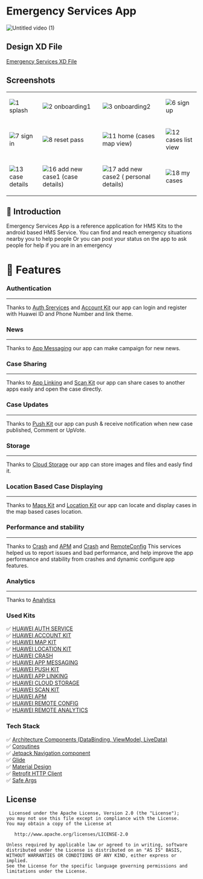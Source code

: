 # Emergency Services App

![Untitled video (1)](https://user-images.githubusercontent.com/33801510/202693151-e9c20239-2956-427b-ae7e-517202e66417.gif)

## Design XD File
[Emergency Services XD File](https://1drv.ms/u/s!Aixx5Z-bf6Qygf8_LcsC5yBwHVn0sw?e=1oXjhj)


## Screenshots

<table>
<tr>
<td>

![1 splash](https://user-images.githubusercontent.com/33801510/202693947-6665e367-3c64-4b76-88ff-728709d014d2.png)

<td>

![2 onboarding1](https://user-images.githubusercontent.com/33801510/202693953-2e497b54-acca-4867-89f4-8a944fb794d3.png)

<td>

![3 onboarding2](https://user-images.githubusercontent.com/33801510/202693934-1e37cc74-9d03-4508-bd99-d3162f1111da.png)

<td>

![6 sign up](https://user-images.githubusercontent.com/33801510/202694060-d51b5ed9-602a-45b7-8429-93e52c2d1337.png)

<tr>
<td>

![7 sign in](https://user-images.githubusercontent.com/33801510/202694062-1c6ba8b2-ba47-4206-8c55-b062a913ea6f.png)

<td>

![8 reset pass](https://user-images.githubusercontent.com/33801510/202694064-b1253cf8-8ed0-4c4e-b783-807e7b411761.png)

<td>

![11 home (cases map view)](https://user-images.githubusercontent.com/33801510/202694333-53537492-cf07-4526-ab58-8dc754558671.png)

<td>

![12 cases list view](https://user-images.githubusercontent.com/33801510/202694338-e660903b-b5a5-42b6-91c5-c4fd6249e620.png)


<tr>
<td>

![13 case details](https://user-images.githubusercontent.com/33801510/202694368-f2bfebb0-5b75-4f0b-a68c-3f9ab58de034.png)

<td>

![16 add new case1 (case details)](https://user-images.githubusercontent.com/33801510/202694385-1678458b-134f-440c-867a-739689e2804e.png)

<td>

![17 add new case2 ( personal details)](https://user-images.githubusercontent.com/33801510/202694391-89c82a7f-9b77-4726-b6ed-440b3e091bd4.png)

<td>

![18 my cases](https://user-images.githubusercontent.com/33801510/202694396-ac2ea7d4-e269-46e3-bcfd-c57fe71aaa47.png)

</table>

## 📔 Introduction

Emergency Services App is a reference application for HMS Kits to the android based HMS
Service. You can find and reach emergency situations nearby you to help people
Or you can post your status on the app to ask people for help if you are in an emergency


# 📱 Features

### Authentication
-----
Thanks to [Auth Srervices](https://developer.huawei.com/consumer/en/doc/development/AppGallery-connect-Guides/agc-auth-android-process-0000001324833521) and [Account Kit](https://developer.huawei.com/consumer/en/doc/development/HMSCore-Guides/introduction-0000001050048870)
our app can login and register with Huawei ID and Phone Number and link theme.


### News
-----
Thanks to [App Messaging](https://developer.huawei.com/consumer/en/doc/development/AppGallery-connect-Guides/agc-appmessage-getstarted-android-0000001072532718)
our app can make campaign for new news.


### Case Sharing
-----
Thanks to [App Linking](https://developer.huawei.com/consumer/en/doc/development/AppGallery-connect-Guides/agc-applinking-view-0000001370063721) and [Scan Kit](https://developer.huawei.com/consumer/en/doc/development/HMSCore-Guides/service-introduction-0000001050041994)
our app can share cases to another apps easly and open the case directly.


### Case Updates
-----
Thanks to [Push Kit](https://developer.huawei.com/consumer/en/doc/development/HMSCore-Guides/service-introduction-0000001050040060)
our app can push & receive notification when new case published, Comment or UpVote.


### Storage
-----
Thanks to [Cloud Storage](https://developer.huawei.com/consumer/en/doc/development/AppGallery-connect-Guides/agc-cloudstorage-introduction-0000001054847259)
our app can store images and files and easly find it.


### Location Based Case Displaying
-----
Thanks to [Maps Kit](https://developer.huawei.com/consumer/en/doc/development/HMSCore-Guides/android-sdk-introduction-0000001061991291) and [Location Kit](https://developer.huawei.com/consumer/en/doc/development/HMSCore-Guides/introduction-0000001050706106)
our app can locate and display cases in the map based cases location.


### Performance and stability
-----
Thanks to [Crash](https://developer.huawei.com/consumer/en/doc/development/AppGallery-connect-Guides/agc-crash-introduction-0000001055732708) and [APM](https://developer.huawei.com/consumer/en/doc/development/AppGallery-connect-Guides/agc-apm-introduction-0000001052247254) and [Crash](https://developer.huawei.com/consumer/en/doc/development/AppGallery-connect-Guides/agc-crash-introduction-0000001055732708) and [RemoteConfig](https://developer.huawei.com/consumer/en/doc/development/AppGallery-connect-Guides/agc-remoteconfig-introduction-0000001055149778)
This services helped us to report issues and bad performance, and help improve the app performance and stability from crashes and dynamic configure app features.


### Analytics
-----
Thanks to [Analytics](https://developer.huawei.com/consumer/en/hms/huawei-analyticskit/) 

### Used Kits

✅ [HUAWEI AUTH SERVICE](https://developer.huawei.com/consumer/en/agconnect/auth-service/) \
✅ [HUAWEI ACCOUNT KIT](https://developer.huawei.com/consumer/en/hms/huawei-accountkit/) \
✅ [HUAWEI MAP KIT](https://developer.huawei.com/consumer/en/hms/huawei-MapKit/) \
✅ [HUAWEI LOCATION KIT](https://developer.huawei.com/consumer/en/hms/huawei-locationkit/) \
✅ [HUAWEI CRASH](https://developer.huawei.com/consumer/en/agconnect/crash/) \
✅ [HUAWEI APP MESSAGING](https://developer.huawei.com/consumer/en/agconnect/app-messaging/) \
✅ [HUAWEI PUSH KIT](https://developer.huawei.com/consumer/en/hms/huawei-pushkit/) \
✅ [HUAWEI APP LINKING](https://developer.huawei.com/consumer/en/agconnect/App-linking/) \
✅ [HUAWEI CLOUD STORAGE](https://developer.huawei.com/consumer/en/agconnect/cloud-storage/) \
✅ [HUAWEI SCAN KIT](https://developer.huawei.com/consumer/en/hms/huawei-scankit/) \
✅ [HUAWEI APM](https://developer.huawei.com/consumer/en/agconnect/apm/) \
✅ [HUAWEI REMOTE CONFIG](https://developer.huawei.com/consumer/en/agconnect/remote-configuration/) \
✅ [HUAWEI REMOTE ANALYTICS](https://developer.huawei.com/consumer/en/hms/huawei-analyticskit/) 


### Tech Stack

✅ [Architecture Components (DataBinding, ViewModel, LiveData)](https://developer.android.com/topic/libraries/architecture/viewmodel)     \
✅ [Coroutines](https://developer.android.com/kotlin/coroutines)     \
✅ [Jetpack Navigation component](https://developer.android.com/guide/navigation)     \
✅ [Glide](https://github.com/bumptech/glide)     \
✅ [Material Design](https://material.io/develop/android)  \
✅ [Retrofit HTTP Client](https://square.github.io/retrofit/)  \
✅ [Safe Args](https://developer.android.com/guide/navigation/navigation-pass-data)


## License

     Licensed under the Apache License, Version 2.0 (the "License");
    you may not use this file except in compliance with the License.
    You may obtain a copy of the License at

       http://www.apache.org/licenses/LICENSE-2.0

    Unless required by applicable law or agreed to in writing, software
    distributed under the License is distributed on an "AS IS" BASIS,
    WITHOUT WARRANTIES OR CONDITIONS OF ANY KIND, either express or implied.
    See the License for the specific language governing permissions and
    limitations under the License.
